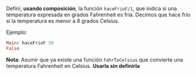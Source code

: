 Definí, **usando composición**, la función ```haceFrioF/1```, que indica si una temperatura expresada en grados Fahrenheit es fría. Decimos que hace frío si la temperatura es menor a 8 grados Celsius. 

Ejemplo:

```haskell
Main> haceFrioF 50
False
```

**Nota**: Asumir que ya existe una función `fahrToCelsius` que convierte una temperatura Fahrenheit en Celsius. **Usarla sin definirla**
